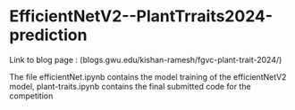 # EfficientNetV2--PlantTrraits2024-prediction

Link to blog page : (blogs.gwu.edu/kishan-ramesh/fgvc-plant-trait-2024/)

The file efficientNet.ipynb contains the model training of the efficientNetV2 model, plant-traits.ipynb contains the final submitted code for the competition
